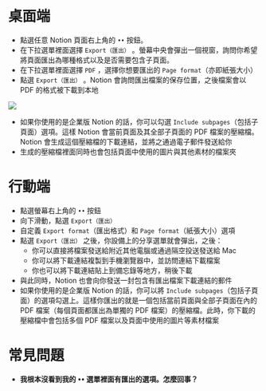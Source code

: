 # 桌面端

- 點選任意 Notion 頁面右上角的 `••` 按鈕。
- 在下拉選單裡面選擇 `Export（匯出）` 。螢幕中央會彈出一個視窗，詢問你希望將頁面匯出為哪種格式以及是否需要包含子頁面。
- 在下拉選單裡面選擇 `PDF` ，選擇你想要匯出的 `Page format`（亦即紙張大小）
- 點選 `Export（匯出）` 。Notion 會詢問匯出檔案的保存位置，之後檔案會以 PDF 的格式被下載到本地

![](https://s3-us-west-2.amazonaws.com/secure.notion-static.com/16022386-41a7-4a7e-8346-21fa1d2d3bb6/pdfExportSettings.gif)

- 如果你使用的是企業版 Notion 的話，你可以勾選 `Include subpages`（包括子頁面）選項。這樣 Notion 會當前頁面及其全部子頁面的 PDF 檔案的壓縮檔。Notion 會生成這個壓縮檔的下載連結，並將之通過電子郵件發送給你
- 生成的壓縮檔裡面同時也會包括頁面中使用的圖片與其他素材的檔案夾

# 行動端

- 點選螢幕右上角的 `••` 按鈕
- 向下滑動，點選 `Export（匯出）`
- 自定義 `Export format`（匯出格式）和 `Page format`（紙張大小）選項
- 點選 `Export（匯出）` 之後，你設備上的分享選單就會彈出，之後：
    - 你可以直接將檔案發送給附近其他電腦或通過隔空投送發送給 Mac
    - 你可以將下載連結複製到手機瀏覽器中，並訪問連結下載檔案
    - 你也可以將下載連結貼上到備忘錄等地方，稍後下載
- 與此同時，Notion 也會向你發送一封包含有匯出檔案下載連結的郵件
- 如果你使用的是企業版 Notion 的話，你可以將 `Include subpages`（包括子頁面）的選項勾選上。這樣你匯出的就是一個包括當前頁面與全部子頁面在內的 PDF 檔案（每個頁面都匯出為單獨的 PDF 檔案）的壓縮檔。此時，你下載的壓縮檔中會包括多個 PDF 檔案以及頁面中使用的圖片等素材檔案

# 常見問題

- **我根本沒看到我的 `••` 選單裡面有匯出的選項。怎麼回事？**